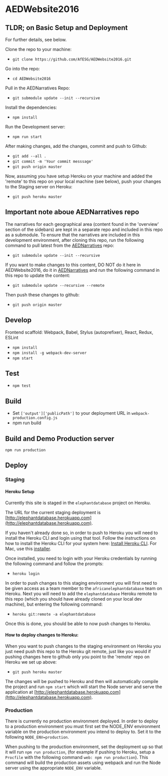 # AEDWebsite2016

## TLDR; on Basic Setup and Deployment
For further details, see below.

Clone the repo to your machine:

* `git clone https://github.com/AfESG/AEDWebsite2016.git`

Go into the repo:

* `cd AEDWebsite2016`

Pull in the AEDNarratives Repo:

* `git submodule update --init --recursive`

Install the dependencies:

* `npm install`

Run the Development server:

* `npm run start`

After making changes, add the changes, commit and push to Github:

* `git add --all .`
* `git commit -m 'Your commit messsage'`
* `git push origin master`

Now, assuming you have setup Heroku on your machine and added the 'remote' to this repo on your local machine (see below), push your changes to the Staging server on Heroku:

* `git push heroku master`

## Important note aboue AEDNarratives repo
The narratives for each geographical area (content found in the 'overview' section of the sidebars) are kept in a separate repo and included in this repo as a submodule. To ensure that the narratives are included in this development environment, after cloning this repo, run the following command to pull latest from the [AEDNarratives](https://github.com/AfESG/AEDNarratives) repo:

* `git submodule update --init --recursive`

If you want to make changes to this content, DO NOT do it here in AEDWebsite2016, do it in [AEDNarratives](https://github.com/AfESG/AEDNarratives) and run the following command in this repo to update the content:

* `git submodule update --recursive --remote`

Then push these changes to github:

* `git push origin master`

## Develop
Frontend scaffold: Webpack, Babel, Stylus (autoprefixer), React, Redux, ESLint

* `npm install`
* `npm install -g webpack-dev-server`
* `npm start`

## Test
* `npm test`

## Build
* Set `['output']['publicPath']` to your deployment URL in `webpack-production.config.js`
* npm run build

## Build and Demo Production server

`npm run production`

## Deploy

### Staging

#### Heroku Setup

Currently this site is staged in the `elephantdatabase` project on Heroku. 

The URL for the current staging deployment is [http://elephantdatabase.herokuapp.com](http://elephantdatabase.herokuapp.com).

If you haven't already done so, in order to push to Heroku you will need to install the Heroku CLI and login using that tool. Follow the instructions on how to install the Heroku CLI for your system here: [Install Heroku CLI](https://devcenter.heroku.com/articles/heroku-cli). For Mac, use this [installer](https://devcenter.heroku.com/articles/heroku-cli#macos-installer).

Once installed, you need to login with your Heroku credentials by running the following command and follow the prompts:

* `heroku login`

In order to push changes to this staging environment you will first need to be given access as a team member to the `africanelephantdatabase` team on Heroku. Next you will need to add the `elephantdatabase` Heroku remote to this repo (which you should have already cloned on your local dev machine), but entering the following command: 

* `heroku git:remote -a elephantdatabase`

Once this is done, you should be able to now push changes to Heroku.

#### How to deploy changes to Heroku:

When you want to push changes to the staging environment on Heroku you just need push this repo to the Heroku git remote, just like you would if pushing changes here to github only you point to the 'remote' repo on Heroku we set up above:

* `git push heroku master`

The changes will be pushed to Heroku and then will automatically compile the project and run `npm start` which will start the Node server and serve the application at [http://elephantdatabase.herokuapp.com](http://elephantdatabase.herokuapp.com).

### Production
There is currently no production environment deployed. In order to deploy to a production environment you must first set the NODE_ENV environment variable on the production environment you intend to deploy to. Set it to the following `NODE_ENV=production`.

When pushing to the production environment, set the deployment up so that it will run `npm run production`, (for example if pushing to Heroku, setup a `Procfile` with the following command `web: npm run production`). This command will build the production assets using webpack and run the Node server using the appropriate `NODE_ENV` variable. 
